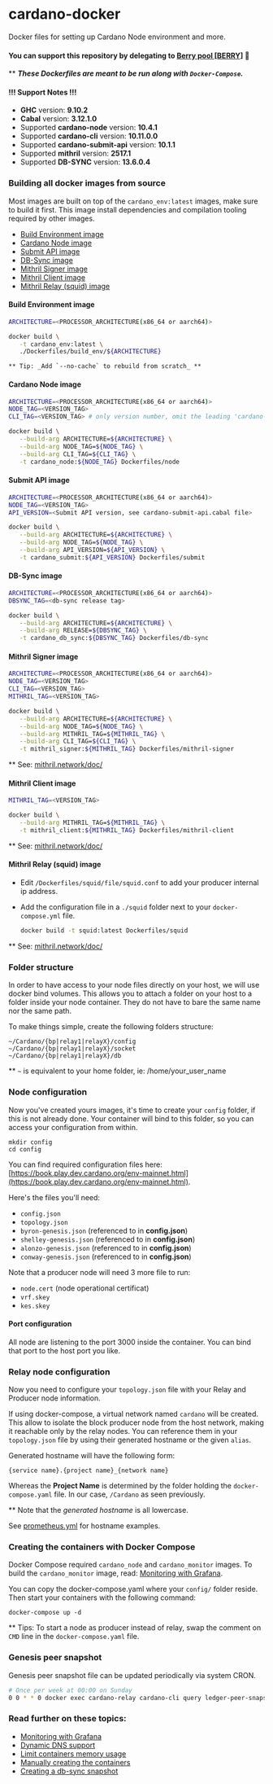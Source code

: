 # cardano-docker
Docker files for setting up Cardano Node environment and more.

#### You can support this repository by delegating to [Berry pool [BERRY]](https://berrypool.io/) 🙏

** **_These Dockerfiles are meant to be run along with `Docker-Compose`._**

#### !!! Support Notes !!!

* **GHC** version: **9.10.2**
* **Cabal** version: **3.12.1.0**
* Supported **cardano-node** version: **10.4.1**
* Supported **cardano-cli** version: **10.11.0.0**
* Supported **cardano-submit-api** version: **10.1.1**
* Supported **mithril** version: **2517.1**
* Supported **DB-SYNC** version: **13.6.0.4**

### Building all docker images from source 

Most images are built on top of the `cardano_env:latest` images, make sure to build it first.
This image install dependencies and compilation tooling required by other images.

- [Build Environment image](#build-environment-image)
- [Cardano Node image](#cardano-node-image)
- [Submit API image](#submit-api-image)
- [DB-Sync image](#db-sync-image)
- [Mithril Signer image](#mithril-signer-image)
- [Mithril Client image](#mithril-client-image)
- [Mithril Relay (squid) image](#mithril-relay-squid-image)

#### Build Environment image

   ```bash
   ARCHITECTURE=<PROCESSOR_ARCHITECTURE(x86_64 or aarch64)>
   
   docker build \
      -t cardano_env:latest \
      ./Dockerfiles/build_env/${ARCHITECTURE}

   ``` 
    ** Tip: _Add `--no-cache` to rebuild from scratch_ **

#### Cardano Node image

   ```bash
   ARCHITECTURE=<PROCESSOR_ARCHITECTURE(x86_64 or aarch64)>
   NODE_TAG=<VERSION_TAG>
   CLI_TAG=<VERSION_TAG> # only version number, omit the leading 'cardano-cli'
   
   docker build \
      --build-arg ARCHITECTURE=${ARCHITECTURE} \
      --build-arg NODE_TAG=${NODE_TAG} \
      --build-arg CLI_TAG=${CLI_TAG} \
      -t cardano_node:${NODE_TAG} Dockerfiles/node
   ```

#### Submit API image

   ```bash
   ARCHITECTURE=<PROCESSOR_ARCHITECTURE(x86_64 or aarch64)>
   NODE_TAG=<VERSION_TAG>
   API_VERSION=<Submit API version, see cardano-submit-api.cabal file>
   
   docker build \
      --build-arg ARCHITECTURE=${ARCHITECTURE} \
      --build-arg NODE_TAG=${NODE_TAG} \
      --build-arg API_VERSION=${API_VERSION} \
      -t cardano_submit:${API_VERSION} Dockerfiles/submit
   ```

#### DB-Sync image

   ```bash
   ARCHITECTURE=<PROCESSOR_ARCHITECTURE(x86_64 or aarch64)>
   DBSYNC_TAG=<db-sync release tag>
   
   docker build \
      --build-arg ARCHITECTURE=${ARCHITECTURE} \
      --build-arg RELEASE=${DBSYNC_TAG} \
      -t cardano_db_sync:${DBSYNC_TAG} Dockerfiles/db-sync
   ```

#### Mithril Signer image

   ```bash
   ARCHITECTURE=<PROCESSOR_ARCHITECTURE(x86_64 or aarch64)>
   NODE_TAG=<VERSION_TAG>
   CLI_TAG=<VERSION_TAG>
   MITHRIL_TAG=<VERSION_TAG>
   
   docker build \
      --build-arg ARCHITECTURE=${ARCHITECTURE} \
      --build-arg NODE_TAG=${NODE_TAG} \
      --build-arg MITHRIL_TAG=${MITHRIL_TAG} \
      --build-arg CLI_TAG=${CLI_TAG} \
      -t mithril_signer:${MITHRIL_TAG} Dockerfiles/mithril-signer
   ```

  ** See:  [mithril.network/doc/](https://mithril.network/doc/)

#### Mithril Client image

   ```bash
   MITHRIL_TAG=<VERSION_TAG>
   
   docker build \
      --build-arg MITHRIL_TAG=${MITHRIL_TAG} \
      -t mithril_client:${MITHRIL_TAG} Dockerfiles/mithril-client
   ```

** See:  [mithril.network/doc/](https://mithril.network/doc/)

#### Mithril Relay (squid) image

- Edit `/Dockerfiles/squid/file/squid.conf` to add your producer internal ip address.
- Add the configuration file in a `./squid` folder next to your `docker-compose.yml` file.

   ```bash
   docker build -t squid:latest Dockerfiles/squid
   ```

** See:  [mithril.network/doc/](https://mithril.network/doc/)

### Folder structure

In order to have access to your node files directly on your host, we will use docker bind volumes.
This allows you to attach a folder on your host to a folder inside your node container.
They do not have to bare the same name nor the same path.

To make things simple, create the following folders structure:

    ~/Cardano/{bp|relay1|relayX}/config
    ~/Cardano/{bp|relay1|relayX}/socket
    ~/Cardano/{bp|relay1|relayX}/db
                         
** `~` is equivalent to your home folder, ie: /home/your_user_name                         
                                  
### Node configuration

Now you've created yours images, it's time to create your `config` folder, if this is not already done.
Your container will bind to this folder, so you can access your configuration from within.

    mkdir config
    cd config
        
You can find required configuration files here: 
[https://book.play.dev.cardano.org/env-mainnet.html](https://book.play.dev.cardano.org/env-mainnet.html).

Here's the files you'll need:

- `config.json`
- `topology.json`
- `byron-genesis.json` (referenced to in **config.json**)
- `shelley-genesis.json` (referenced to in **config.json**)
- `alonzo-genesis.json` (referenced to in **config.json**)
- `conway-genesis.json` (referenced to in **config.json**)

Note that a producer node will need 3 more file to run:

- `node.cert` (node operational certificat)
- `vrf.skey`
- `kes.skey`

#### Port configuration
        
All node are listening to the port 3000 inside the container. You can bind that port to the host port you like.
    
### Relay node configuration

Now you need to configure your `topology.json` file with your Relay and Producer node information.

If using docker-compose, a virtual network named `cardano` will be created. This allow to isolate the block producer node
from the host network, making it reachable only by the relay nodes. You can reference them in your `topology.json` file by using
their generated hostname or the given `alias`.

Generated hostname will have the following form:

    {service name}.{project name}_{network name}

Whereas the **Project Name** is determined by the folder holding the `docker-compose.yaml` file. In our case, `/Cardano` as seen previously.

** Note that the *generated hostname* is all lowercase.

See [prometheus.yml](./Dockerfiles/monitor/files/prometheus.yml) for hostname examples.

### Creating the containers with Docker Compose

Docker Compose required `cardano_node` and `cardano_monitor` images.
To build the `cardano_monitor` image, read: [Monitoring with Grafana](Docs/monitoring.md).

You can copy the docker-compose.yaml where your `config/` folder reside. Then start your containers with the 
following command:

    docker-compose up -d

** Tips: To start a node as producer instead of relay, swap the comment on `CMD` line in the `docker-compose.yaml` file.

### Genesis peer snapshot

Genesis peer snapshot file can be updated periodically via system CRON.

```bash
# Once per week at 00:00 on Sunday
0 0 * * 0 docker exec cardano-relay cardano-cli query ledger-peer-snapshot --mainnet --out-file /cardano/config/peer-snapshot.json
```


### Read further on these topics:

- [Monitoring with Grafana](Docs/monitoring.md)
- [Dynamic DNS support](Docs/dynamic_dns.md)
- [Limit containers memory usage](Docs/memory_limit.md)
- [Manually creating the containers](Docs/standalone-containers.md)
- [Creating a db-sync snapshot](Docs/db-sync-snapshot.md)
